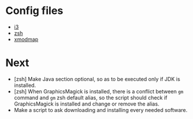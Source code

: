 # Config files
+ [i3](https://github.com/facundolaffont/linux-configs/blob/main/.i3/config)
+ [zsh](https://github.com/facundolaffont/linux-configs/blob/main/.zshrc)
+ [xmodmap](https://github.com/facundolaffont/linux-configs/blob/main/.xmodmaprc)

# Next
+ [zsh] Make Java section optional, so as to be executed only if JDK is installed.
+ [zsh] When GraphicsMagick is installed, there is a conflict between `gm` command and `gm` zsh default alias, so the script should check if GraphicsMagick is installed and change or remove the alias.
+ Make a script to ask downloading and installing every needed software.
